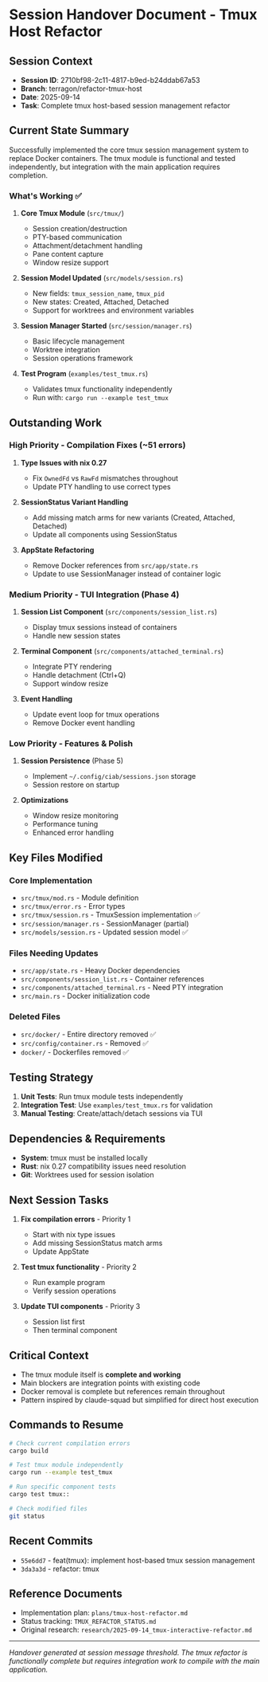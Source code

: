 # Session Handover Document - Tmux Host Refactor

## Session Context
- **Session ID**: 2710bf98-2c11-4817-b9ed-b24ddab67a53  
- **Branch**: terragon/refactor-tmux-host
- **Date**: 2025-09-14
- **Task**: Complete tmux host-based session management refactor

## Current State Summary
Successfully implemented the core tmux session management system to replace Docker containers. The tmux module is functional and tested independently, but integration with the main application requires completion.

### What's Working ✅
1. **Core Tmux Module** (`src/tmux/`)
   - Session creation/destruction
   - PTY-based communication
   - Attachment/detachment handling
   - Pane content capture
   - Window resize support

2. **Session Model Updated** (`src/models/session.rs`)
   - New fields: `tmux_session_name`, `tmux_pid`
   - New states: Created, Attached, Detached
   - Support for worktrees and environment variables

3. **Session Manager Started** (`src/session/manager.rs`)
   - Basic lifecycle management
   - Worktree integration
   - Session operations framework

4. **Test Program** (`examples/test_tmux.rs`)
   - Validates tmux functionality independently
   - Run with: `cargo run --example test_tmux`

## Outstanding Work

### High Priority - Compilation Fixes (~51 errors)
1. **Type Issues with nix 0.27**
   - Fix `OwnedFd` vs `RawFd` mismatches throughout
   - Update PTY handling to use correct types

2. **SessionStatus Variant Handling**
   - Add missing match arms for new variants (Created, Attached, Detached)
   - Update all components using SessionStatus

3. **AppState Refactoring**
   - Remove Docker references from `src/app/state.rs`
   - Update to use SessionManager instead of container logic

### Medium Priority - TUI Integration (Phase 4)
1. **Session List Component** (`src/components/session_list.rs`)
   - Display tmux sessions instead of containers
   - Handle new session states

2. **Terminal Component** (`src/components/attached_terminal.rs`)
   - Integrate PTY rendering
   - Handle detachment (Ctrl+Q)
   - Support window resize

3. **Event Handling**
   - Update event loop for tmux operations
   - Remove Docker event handling

### Low Priority - Features & Polish
1. **Session Persistence** (Phase 5)
   - Implement `~/.config/ciab/sessions.json` storage
   - Session restore on startup

2. **Optimizations**
   - Window resize monitoring
   - Performance tuning
   - Enhanced error handling

## Key Files Modified

### Core Implementation
- `src/tmux/mod.rs` - Module definition
- `src/tmux/error.rs` - Error types
- `src/tmux/session.rs` - TmuxSession implementation ✅
- `src/session/manager.rs` - SessionManager (partial)
- `src/models/session.rs` - Updated session model ✅

### Files Needing Updates
- `src/app/state.rs` - Heavy Docker dependencies
- `src/components/session_list.rs` - Container references
- `src/components/attached_terminal.rs` - Need PTY integration
- `src/main.rs` - Docker initialization code

### Deleted Files
- `src/docker/` - Entire directory removed ✅
- `src/config/container.rs` - Removed ✅
- `docker/` - Dockerfiles removed ✅

## Testing Strategy
1. **Unit Tests**: Run tmux module tests independently
2. **Integration Test**: Use `examples/test_tmux.rs` for validation
3. **Manual Testing**: Create/attach/detach sessions via TUI

## Dependencies & Requirements
- **System**: tmux must be installed locally
- **Rust**: nix 0.27 compatibility issues need resolution
- **Git**: Worktrees used for session isolation

## Next Session Tasks
1. **Fix compilation errors** - Priority 1
   - Start with nix type issues
   - Add missing SessionStatus match arms
   - Update AppState

2. **Test tmux functionality** - Priority 2
   - Run example program
   - Verify session operations

3. **Update TUI components** - Priority 3
   - Session list first
   - Then terminal component

## Critical Context
- The tmux module itself is **complete and working**
- Main blockers are integration points with existing code
- Docker removal is complete but references remain throughout
- Pattern inspired by claude-squad but simplified for direct host execution

## Commands to Resume
```bash
# Check current compilation errors
cargo build

# Test tmux module independently  
cargo run --example test_tmux

# Run specific component tests
cargo test tmux::

# Check modified files
git status
```

## Recent Commits
- `55e6dd7` - feat(tmux): implement host-based tmux session management
- `3da3a3d` - refactor: tmux

## Reference Documents
- Implementation plan: `plans/tmux-host-refactor.md`
- Status tracking: `TMUX_REFACTOR_STATUS.md`
- Original research: `research/2025-09-14_tmux-interactive-refactor.md`

---
*Handover generated at session message threshold. The tmux refactor is functionally complete but requires integration work to compile with the main application.*